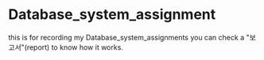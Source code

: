 # Database_system_assignment

this is for recording my Database_system_assignments
you can check a "보고서"(report) to know how it works.

